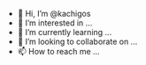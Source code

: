- 👋 Hi, I’m @kachigos
- 👀 I’m interested in ...
- 🌱 I’m currently learning ...
- 💞️ I’m looking to collaborate on ...
- 📫 How to reach me ...

<!---
kachigos/kachigos is a ✨ special ✨ repository because its `README.md` (this file) appears on your GitHub profile.
You can click the Preview link to take a look at your changes.
--->
